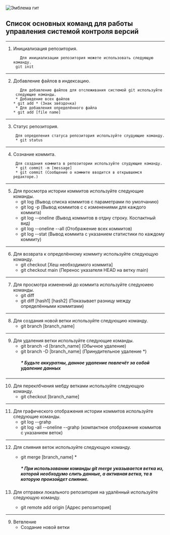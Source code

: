 ![Эмблема гит](git.jpeg)
## Список основных команд для работы управления системой контроля версий 
___
1. Инициализация репозитория.

		  Для инициализации репозитория можете использовать следующую команду.
		git init
---
2. Добавление файлов в индексацию.

		  Для добавление файлов для отслеживания системой git используйте
		следующие команды.
		* Добавдение всех файлов 
	   * git add * (Знак звёздочка)
		* Для добавления определённого файла
	   * git add [file name]
---
3. Статус репозитория.

		Для определения статуса репозитория используйте слудующие команду.
		* git status
---
4. Сознание коммита.

		Для создания коммита в репозитории используйте слудующие команду.
		* git commit -m [message]
		* git commit (Сообщение о коммите вводится в открывшемся редакторе.)
---
5. Для просмотра истории коммитов используйте следующие команды.
	* git log (Вывод списка коммитов с параметрами по умолчанию)
	* git log -p (Вывод коммитов с с изменениями для каждого коммита)
	* git log --oneline (Вывод коммитов в отдну строку. Коспактный вид)
   * git log --oneline --all (Отображение всех коммитов)
	* git log --stat (Вывод коммита с указанием статистики по каждому коммиту)
---
6. Для возврата к определённому коммиту используйте следующую команду.
   * git checkout [Хеш необходимого коммита]
	* git checkout main (Перенос указателя HEAD на ветку main)
---
7. Для просмотра изменений до коммита используйте следуюиею команды.
	* git diff 
	* git diff [hash1] [hash2] (Показывает разницу между определёнными коммитами)
---
8. Для создания новой ветки используйте следующию команду.
	* git branch [branch_name]
---
9. Для удаления ветки используйте следующие команды.
	* git branch -d [branch_name] (Обычное удаление)
	* git branch -D [branch_name] (Принудительное удаление *)
		##### * Будьте аккуратны, данное удаление повлечёт за собой удаление данных
___
10. Для переклбчения мебду ветками используйте следующую команду.
	* git checkout [branch_name]
---
11. Для графического отображения истории коммитов используйте следующие команды.
	* git log --grahp
	* git log -all --oneline --grahp (компактное отображение коммитов с указанием веток)
---

12. Для слияния веток используйте следующую команду.
	* git merge [branch_name] *
		##### * При использовании команды git merge указывается ветка из, которой необходумо слить данные, а активная ветка, та в которую произойдет слияние.
	
8. Для отправки локального репозитория на удалённый используйте следующую команду.
	* git remote add origin [Адрес репозитория]
___
9. Ветвление
	* Создание новой ветки
